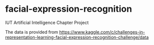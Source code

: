 # facial-expression-recognition
IUT Artificial Intelligence Chapter Project

The data is provided from https://www.kaggle.com/c/challenges-in-representation-learning-facial-expression-recognition-challenge/data 
